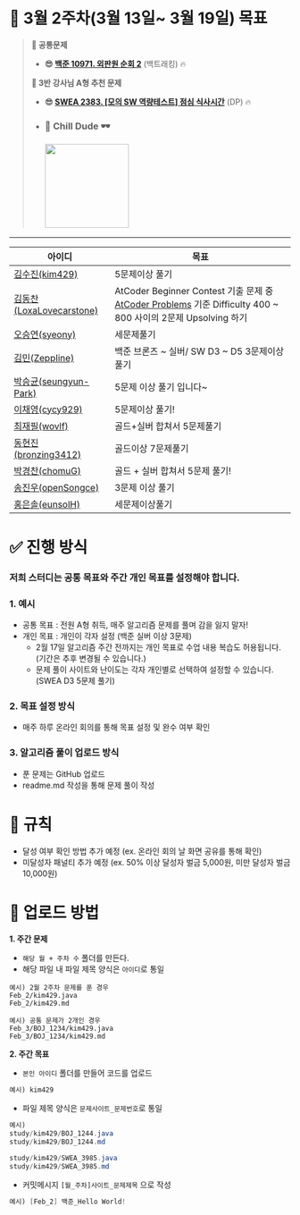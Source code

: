 # 🎯 3월 2주차(3월 13일~ 3월 19일) 목표
> **📝 공통문제**  
> - **😎 [백준 10971. 외판원 순회 2](https://www.acmicpc.net/problem/10971)** (백트래킹) 🔥
>
> **📝 3반 강사님 A형 추천 문제** 
> - **😎 [SWEA 2383. [모의 SW 역량테스트] 점심 식사시간](https://swexpertacademy.com/main/code/problem/problemDetail.do?contestProbId=AV5-BEE6AK0DFAVl&)** (DP) 🔥 
> - ### **🌟 Chill Dude 🕶️**  <p float="left"><img src="https://media.tenor.com/1YXq17YXn98AAAAC/chill-dude-chill.gif" width="150" /></p>
---

|         **아이디** |                          **목표** |
| --- | --- |
| [김수진(kim429)](https://github.com/kim429) | 5문제이상 풀기 |
| [김동찬(LoxaLovecarstone)](https://github.com/LoxaLovecarstone) | AtCoder Beginner Contest 기출 문제 중 [AtCoder Problems](https://kenkoooo.com/atcoder/#/table/) 기준 Difficulty 400 ~ 800 사이의 2문제 Upsolving 하기 |
| [오승연(syeony)](https://github.com/syeony) | 세문제풀기 |
| [김민(ZeppIine)](https://github.com/ZeppIine) | 백준 브론즈 ~ 실버/ SW D3 ~ D5 3문제이상 풀기 |
| [박승균(seungyun-Park)](https://github.com/seungyun-Park) | 5문제 이상 풀기 입니다~ |
| [이채영(cycy929)](https://github.com/cycy929) | 5문제이상 풀기! |
| [최재필(wovlf)](https://github.com/wovlf) | 골드+실버 합쳐서 5문제풀기 |
| [동현진(bronzing3412)](https://github.com/bronzing3412) | 골드이상 7문제풀기 |
| [박경찬(chomuG)](https://github.com/chomuG) | 골드 + 실버 합쳐서 5문제 풀기! |
| [송진우(openSongce)](https://github.com/openSongce) | 3문제 이상 풀기 |
| [홍은솔(eunsolH)](https://github.com/eunsolH) | 세문제이상풀기 |

# ✅ 진행 방식

### 저희 스터디는 **공통 목표**와 주간 **개인 목표**를 설정해야 합니다.

### 1. 예시

- 공통 목표 : 전원 A형 취득, 매주 알고리즘 문제를 풀며 감을 잃지 말자!
- 개인 목표 : 개인이 각자 설정 (백준 실버 이상 3문제)
    - 2월 17일 알고리즘 주간 전까지는 개인 목표로 수업 내용 복습도 허용됩니다. (기간은 추후 변경될 수 있습니다.)
    - 문제 풀이 사이트와 난이도는 각자 개인별로 선택하여 설정할 수 있습니다. (SWEA D3 5문제 풀기)

### 2. 목표 설정 방식

- 매주 하루 온라인 회의를 통해 목표 설정 및 완수 여부 확인

### 3. 알고리즘 풀이 업로드 방식

- 푼 문제는 GitHub 업로드
- readme.md 작성을 통해 문제 풀이 작성

# 💸 규칙

- 달성 여부 확인 방법 추가 예정 (ex. 온라인 회의 날 화면 공유를 통해 확인)
- 미달성자 패널티 추가 예정 (ex. 50% 이상 달성자 벌금 5,000원, 미만 달성자 벌금 10,000원)

# **📂 업로드 방법**

**1. 주간 문제**

- `해당 월 + 주차 수` 폴더를 만든다.
- 해당 파일 내 파일 제목 양식은 `아이디`로 통일

```
예시) 2월 2주차 문제를 푼 경우
Feb_2/kim429.java
Feb_2/kim429.md

예시) 공통 문제가 2개인 경우
Feb_3/BOJ_1234/kim429.java
Feb_3/BOJ_1234/kim429.md
```

**2. 주간 목표**

- `본인 아이디` 폴더를 만들어 코드를 업로드

```java
예시) kim429
```

- 파일 제목 양식은 `문제사이트_문제번호`로 통일

```java
예시)
study/kim429/BOJ_1244.java
study/kim429/BOJ_1244.md

study/kim429/SWEA_3985.java
study/kim429/SWEA_3985.md

```

- 커밋메시지 `[월_주차]사이트_문제제목` 으로 작성

```java
예시) [Feb_2] 백준_Hello World!
```
